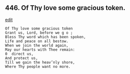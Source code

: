 
## 446.  Of Thy love some gracious token.
[edit](https://docs.google.com/document/d/1Bwg9wGlTHJrWyTndXFD6f7UAW7fXAkyQ/edit?mode=html)



    Of Thy love some gracious token 
    Grant us, Lord, before we g o ;
    Bless Thy word which has been spoken, 
    Life and peace on all bestow.
    When we join the world again,
    May our hearts with Thee remain:
    0  direct us,
    And protect us,
    Till we gain the heav’nly shore,
    Where Thy people want no more.
